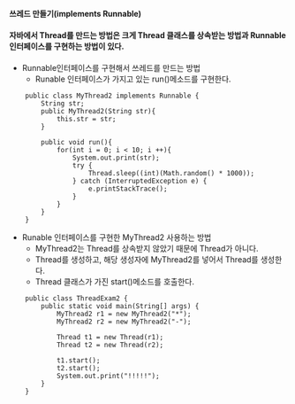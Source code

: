 #### 쓰레드 만들기(implements Runnable)

#### 자바에서 Thread를 만드는 방법은 크게 Thread 클래스를 상속받는 방법과 Runnable인터페이스를 구현하는 방법이 있다.

- Runnable인터페이스를 구현해서 쓰레드를 만드는 방법
  - Runable 인터페이스가 가지고 있는 run()메소드를 구현한다.

```
    public class MyThread2 implements Runnable {
        String str;
        public MyThread2(String str){
            this.str = str;
        }

        public void run(){
            for(int i = 0; i < 10; i ++){
                System.out.print(str);
                try {
                    Thread.sleep((int)(Math.random() * 1000));
                } catch (InterruptedException e) {
                    e.printStackTrace();
                }
            } 
        } 
    }
```

- Runable 인터페이스를 구현한 MyThread2 사용하는 방법
  - MyThread2는 Thread를 상속받지 않았기 때문에 Thread가 아니다.
  - Thread를 생성하고, 해당 생성자에 MyThread2를 넣어서 Thread를 생성한다.
  - Thread 클래스가 가진 start()메소드를 호출한다.

```
    public class ThreadExam2 {  
        public static void main(String[] args) {
            MyThread2 r1 = new MyThread2("*");
            MyThread2 r2 = new MyThread2("-");

            Thread t1 = new Thread(r1);
            Thread t2 = new Thread(r2);

            t1.start();
            t2.start();
            System.out.print("!!!!!");  
        }   
    }
```
